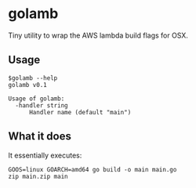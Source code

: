 # golamb

Tiny utility to wrap the AWS lambda build flags for OSX.

## Usage

    $golamb --help    
    golamb v0.1

    Usage of golamb:
      -handler string
          Handler name (default "main")

## What it does

 It essentially executes:

    GOOS=linux GOARCH=amd64 go build -o main main.go
    zip main.zip main

